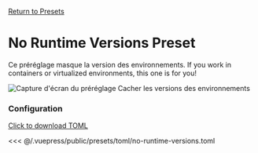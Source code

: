 [Return to Presets](/presets/#no-runtime-versions)

# No Runtime Versions Preset

Ce préréglage masque la version des environnements. If you work in containers or virtualized environments, this one is for you!

![Capture d'écran du préréglage Cacher les versions des environnements](/presets/img/no-runtime-versions.png)

### Configuration

[Click to download TOML](/presets/toml/no-runtime-versions.toml)

<<< @/.vuepress/public/presets/toml/no-runtime-versions.toml
